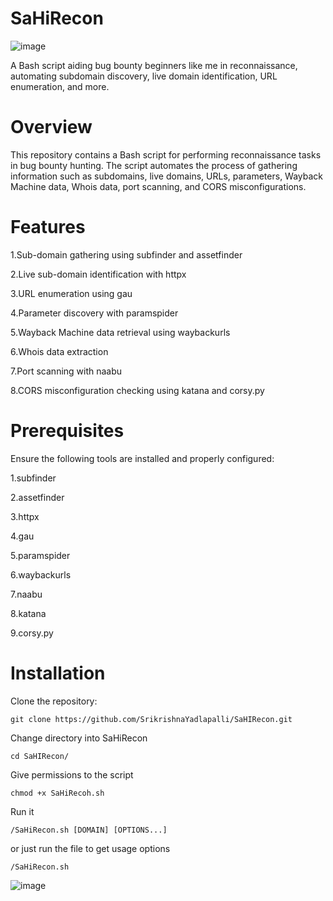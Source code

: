 # SaHiRecon
![image](https://github.com/SrikrishnaYadlapalli/SaHIRecon/assets/51364472/27dbb7b9-7cb8-4b8b-ac1d-35b18901b1f0)

A Bash script aiding bug bounty beginners like me in reconnaissance, automating subdomain discovery, live domain identification, URL enumeration, and more.

# Overview

This repository contains a Bash script for performing reconnaissance tasks in bug bounty hunting. The script automates the process of gathering information such as subdomains, live domains, URLs, parameters, Wayback Machine data, Whois data, port scanning, and CORS misconfigurations.

# Features

1.Sub-domain gathering using subfinder and assetfinder

2.Live sub-domain identification with httpx

3.URL enumeration using gau

4.Parameter discovery with paramspider

5.Wayback Machine data retrieval using waybackurls

6.Whois data extraction

7.Port scanning with naabu

8.CORS misconfiguration checking using katana and corsy.py




# Prerequisites

Ensure the following tools are installed and properly configured:

1.subfinder

2.assetfinder

3.httpx

4.gau

5.paramspider

6.waybackurls

7.naabu

8.katana

9.corsy.py


# Installation

Clone the repository:

``` git clone https://github.com/SrikrishnaYadlapalli/SaHIRecon.git ```

Change directory into SaHiRecon

``` cd SaHIRecon/ ```

Give permissions to the script

``` chmod +x SaHiRecoh.sh ```

Run it

``` /SaHiRecon.sh [DOMAIN] [OPTIONS...] ```

or just run the file to get usage options

``` /SaHiRecon.sh ```

![image](https://github.com/SrikrishnaYadlapalli/SaHIRecon/assets/51364472/568214bd-e3bb-4dbf-a9c7-82fbd772139a)







